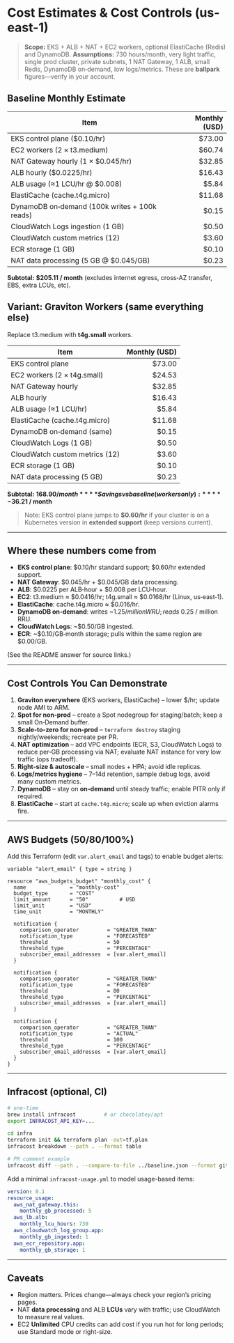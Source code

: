 # Cost Estimates & Cost Controls (us-east-1)

> **Scope:** EKS + ALB + NAT + EC2 workers, optional ElastiCache (Redis) and DynamoDB.
> **Assumptions:** 730 hours/month, very light traffic, single prod cluster, private subnets, 1 NAT Gateway, 1 ALB, small Redis, DynamoDB on‑demand, low logs/metrics. These are **ballpark** figures—verify in your account.

## Baseline Monthly Estimate

| Item | Monthly (USD) |
|---|---:|
| EKS control plane ($0.10/hr) | $73.00 |
| EC2 workers (2 × t3.medium) | $60.74 |
| NAT Gateway hourly (1 × $0.045/hr) | $32.85 |
| ALB hourly ($0.0225/hr) | $16.43 |
| ALB usage (≈1 LCU/hr @ $0.008) | $5.84 |
| ElastiCache (cache.t4g.micro) | $11.68 |
| DynamoDB on‑demand (100k writes + 100k reads) | $0.15 |
| CloudWatch Logs ingestion (1 GB) | $0.50 |
| CloudWatch custom metrics (12) | $3.60 |
| ECR storage (1 GB) | $0.10 |
| NAT data processing (5 GB @ $0.045/GB) | $0.23 |

**Subtotal:** **$205.11 / month** (excludes internet egress, cross‑AZ transfer, EBS, extra LCUs, etc).

## Variant: Graviton Workers (same everything else)
Replace t3.medium with **t4g.small** workers.

| Item | Monthly (USD) |
|---|---:|
| EKS control plane | $73.00 |
| EC2 workers (2 × t4g.small) | $24.53 |
| NAT Gateway hourly | $32.85 |
| ALB hourly | $16.43 |
| ALB usage (≈1 LCU/hr) | $5.84 |
| ElastiCache (cache.t4g.micro) | $11.68 |
| DynamoDB on‑demand (same) | $0.15 |
| CloudWatch Logs (1 GB) | $0.50 |
| CloudWatch custom metrics (12) | $3.60 |
| ECR storage (1 GB) | $0.10 |
| NAT data processing (5 GB) | $0.23 |

**Subtotal:** **$168.90 / month**  
**Savings vs baseline (workers only):** **-$36.21 / month**

> Note: EKS control plane jumps to **$0.60/hr** if your cluster is on a Kubernetes version in **extended support** (keep versions current).

---

## Where these numbers come from
- **EKS control plane**: $0.10/hr standard support; $0.60/hr extended support.  
- **NAT Gateway**: $0.045/hr + $0.045/GB data processing.  
- **ALB**: $0.0225 per ALB‑hour + $0.008 per LCU‑hour.  
- **EC2**: t3.medium ≈ $0.0416/hr; t4g.small ≈ $0.0168/hr (Linux, us‑east‑1).  
- **ElastiCache**: cache.t4g.micro ≈ $0.016/hr.  
- **DynamoDB on‑demand**: writes ~$1.25 / million WRU; reads ~$0.25 / million RRU.  
- **CloudWatch Logs**: ~$0.50/GB ingested.  
- **ECR**: ~$0.10/GB‑month storage; pulls within the same region are $0.00/GB.

(See the README answer for source links.)

---

## Cost Controls You Can Demonstrate

1. **Graviton everywhere** (EKS workers, ElastiCache) – lower $/hr; update node AMI to ARM.  
2. **Spot for non‑prod** – create a Spot nodegroup for staging/batch; keep a small On‑Demand buffer.  
3. **Scale‑to‑zero for non‑prod** – `terraform destroy` staging nightly/weekends; recreate per PR.  
4. **NAT optimization** – add VPC endpoints (ECR, S3, CloudWatch Logs) to reduce per‑GB processing via NAT; evaluate NAT instance for very low traffic (ops tradeoff).  
5. **Right‑size & autoscale** – small nodes + HPA; avoid idle replicas.  
6. **Logs/metrics hygiene** – 7–14d retention, sample debug logs, avoid many custom metrics.  
7. **DynamoDB** – stay on **on‑demand** until steady traffic; enable PITR only if required.  
8. **ElastiCache** – start at `cache.t4g.micro`; scale up when eviction alarms fire.

---

## AWS Budgets (50/80/100%)

Add this Terraform (edit `var.alert_email` and tags) to enable budget alerts:

```hcl
variable "alert_email" { type = string }

resource "aws_budgets_budget" "monthly_cost" {
  name              = "monthly-cost"
  budget_type       = "COST"
  limit_amount      = "50"          # USD
  limit_unit        = "USD"
  time_unit         = "MONTHLY"

  notification {
    comparison_operator         = "GREATER_THAN"
    notification_type           = "FORECASTED"
    threshold                   = 50
    threshold_type              = "PERCENTAGE"
    subscriber_email_addresses  = [var.alert_email]
  }

  notification {
    comparison_operator         = "GREATER_THAN"
    notification_type           = "FORECASTED"
    threshold                   = 80
    threshold_type              = "PERCENTAGE"
    subscriber_email_addresses  = [var.alert_email]
  }

  notification {
    comparison_operator         = "GREATER_THAN"
    notification_type           = "ACTUAL"
    threshold                   = 100
    threshold_type              = "PERCENTAGE"
    subscriber_email_addresses  = [var.alert_email]
  }
}
```

---

## Infracost (optional, CI)

```bash
# one-time
brew install infracost         # or chocolatey/apt
export INFRACOST_API_KEY=...

cd infra
terraform init && terraform plan -out=tf.plan
infracost breakdown --path . --format table

# PR comment example
infracost diff --path . --compare-to-file ../baseline.json --format github-comment --out-file infracost.md
```

Add a minimal `infracost-usage.yml` to model usage-based items:

```yaml
version: 0.1
resource_usage:
  aws_nat_gateway.this:
    monthly_gb_processed: 5
  aws_lb.alb:
    monthly_lcu_hours: 730
  aws_cloudwatch_log_group.app:
    monthly_gb_ingested: 1
  aws_ecr_repository.app:
    monthly_gb_storage: 1
```

---

## Caveats
- Region matters. Prices change—always check your region’s pricing pages.
- NAT **data processing** and ALB **LCUs** vary with traffic; use CloudWatch to measure real values.
- EC2 **Unlimited** CPU credits can add cost if you run hot for long periods; use Standard mode or right-size.
